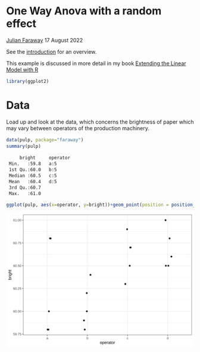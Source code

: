One Way Anova with a random effect
================
[Julian Faraway](https://julianfaraway.github.io/)
17 August 2022

See the [introduction](../index.md) for an overview.

This example is discussed in more detail in my book [Extending the
Linear Model with R](https://julianfaraway.github.io/faraway/ELM/)

``` r
library(ggplot2)
```

# Data

Load up and look at the data, which concerns the brightness of paper
which may vary between operators of the production machinery.

``` r
data(pulp, package="faraway")
summary(pulp)
```

         bright     operator
     Min.   :59.8   a:5     
     1st Qu.:60.0   b:5     
     Median :60.5   c:5     
     Mean   :60.4   d:5     
     3rd Qu.:60.7           
     Max.   :61.0           

``` r
ggplot(pulp, aes(x=operator, y=bright))+geom_point(position = position_jitter(width=0.1, height=0.0))
```

![](figs/pulpdat-1..svg)
